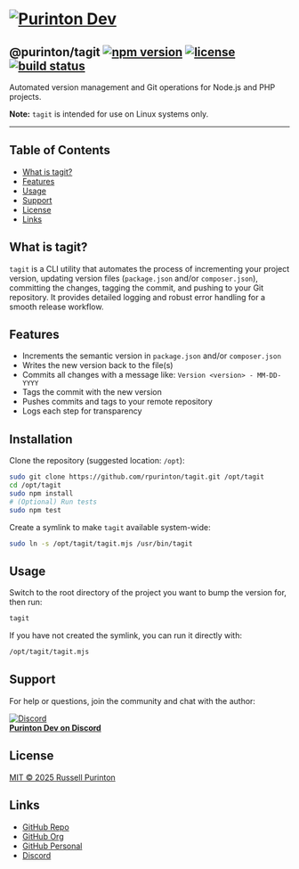 # [![Purinton Dev](https://purinton.us/logos/brand.png)](https://discord.gg/QSBxQnX7PF)

## @purinton/tagit [![npm version](https://img.shields.io/npm/v/@purinton/tagit.svg)](https://www.npmjs.com/package/@purinton/tagit) [![license](https://img.shields.io/github/license/purinton/tagit.svg)](LICENSE) [![build status](https://github.com/purinton/tagit/actions/workflows/nodejs.yml/badge.svg)](https://github.com/purinton/tagit/actions)

Automated version management and Git operations for Node.js and PHP projects.

**Note:** `tagit` is intended for use on Linux systems only.

---

## Table of Contents

- [What is tagit?](#what-is-tagit)
- [Features](#features)
- [Usage](#usage)
- [Support](#support)
- [License](#license)
- [Links](#links)

## What is tagit?

`tagit` is a CLI utility that automates the process of incrementing your project version, updating version files (`package.json` and/or `composer.json`), committing the changes, tagging the commit, and pushing to your Git repository. It provides detailed logging and robust error handling for a smooth release workflow.

## Features

- Increments the semantic version in `package.json` and/or `composer.json`
- Writes the new version back to the file(s)
- Commits all changes with a message like: `Version <version> - MM-DD-YYYY`
- Tags the commit with the new version
- Pushes commits and tags to your remote repository
- Logs each step for transparency

## Installation

Clone the repository (suggested location: `/opt`):

```bash
sudo git clone https://github.com/rpurinton/tagit.git /opt/tagit
cd /opt/tagit
sudo npm install
# (Optional) Run tests
sudo npm test
```

Create a symlink to make `tagit` available system-wide:

```bash
sudo ln -s /opt/tagit/tagit.mjs /usr/bin/tagit
```

## Usage

Switch to the root directory of the project you want to bump the version for, then run:

```bash
tagit
```

If you have not created the symlink, you can run it directly with:

```bash
/opt/tagit/tagit.mjs
```

## Support

For help or questions, join the community and chat with the author:

[![Discord](https://purinton.us/logos/discord_96.png)](https://discord.gg/QSBxQnX7PF)  
**[Purinton Dev on Discord](https://discord.gg/QSBxQnX7PF)**

## License

[MIT © 2025 Russell Purinton](LICENSE)

## Links

- [GitHub Repo](https://github.com/purinton/tagit)
- [GitHub Org](https://github.com/purinton)
- [GitHub Personal](https://github.com/rpurinton)
- [Discord](https://discord.gg/QSBxQnX7PF)
